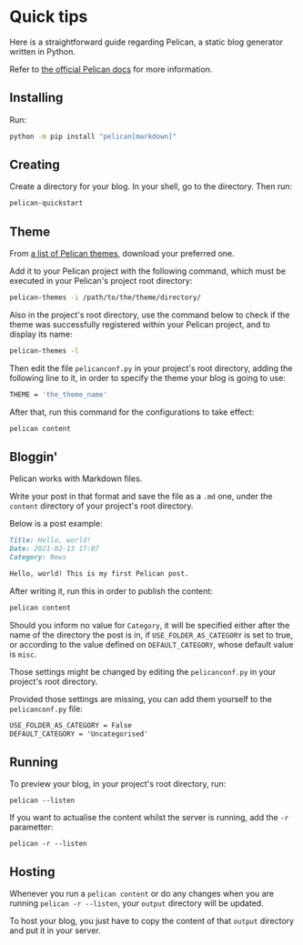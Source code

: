 # Quick tips #

Here is a straightforward guide regarding Pelican, a static blog generator written in Python.

Refer to [the official Pelican docs](https://docs.getpelican.com/) for more information.

## Installing ##

Run:

```bash
python -m pip install "pelican[markdown]"
```

## Creating ##

Create a directory for your blog. In your shell, go to the directory. Then run:

```bash
pelican-quickstart
```

## Theme ##

From [a list of Pelican themes](http://pelicanthemes.com/), download your preferred one.

Add it to your Pelican project with the following command, which must be executed in your Pelican's project root directory:

```bash
pelican-themes -i /path/to/the/theme/directory/
```

Also in the project's root directory, use the command below to check if the theme was successfully registered within your Pelican project, and to display its name:

```bash
pelican-themes -l
```

Then edit the file `pelicanconf.py` in your project's root directory, adding the following line to it, in order to specify the theme your blog is going to use:

```bash
THEME = 'the_theme_name'
```

After that, run this command for the configurations to take effect:

```bash
pelican content
```

## Bloggin' ##

Pelican works with Markdown files.

Write your post in that format and save the file as a `.md` one, under the `content` directory of your project's root directory.

Below is a post example:

```md
Title: Hello, world!
Date: 2021-02-13 17:07
Category: News

Hello, world! This is my first Pelican post.
```

After writing it, run this in order to publish the content:

```bash
pelican content
```

Should you inform no value for `Category`, it will be specified either after the name of the directory the post is in, if `USE_FOLDER_AS_CATEGORY` is set to true, or according to the value defined on `DEFAULT_CATEGORY`, whose default value is `misc`.

Those settings might be changed by editing the `pelicanconf.py` in your project's root directory.

Provided those settings are missing, you can add them yourself to the `pelicanconf.py` file:

```md
USE_FOLDER_AS_CATEGORY = False
DEFAULT_CATEGORY = 'Uncategorised'
```

## Running ##

To preview your blog, in your project's root directory, run:

```pelican --listen```

If you want to actualise the content whilst the server is running, add the `-r` parametter:

```pelican -r --listen```

## Hosting ##

Whenever you run a `pelican content` or do any changes when you are running `pelican -r --listen`, your `output` directory will be updated.

To host your blog, you just have to copy the content of that `output` directory and put it in your server.
